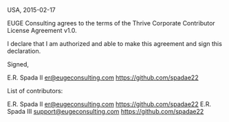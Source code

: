 USA, 2015-02-17

EUGE Consulting agrees to the terms of the Thrive Corporate Contributor License
Agreement v1.0.

I declare that I am authorized and able to make this agreement and sign this
declaration.

Signed,

E.R. Spada II er@eugeconsulting.com https://github.com/spadae22

List of contributors:

E.R. Spada II er@eugeconsulting.com https://github.com/spadae22
E.R. Spada III support@eugeconsulting.com https://github.com/spadae22
